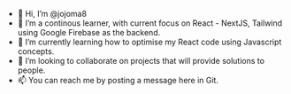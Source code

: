 - 👋 Hi, I’m @jojoma8
- 👀 I’m a continous learner, with current focus on React - NextJS, Tailwind using Google Firebase as the backend.
- 🌱 I’m currently learning how to optimise my React code using Javascript concepts.
- 💞️ I’m looking to collaborate on projects that will provide solutions to people.
- 📫 You can reach me by posting a message here in Git.


